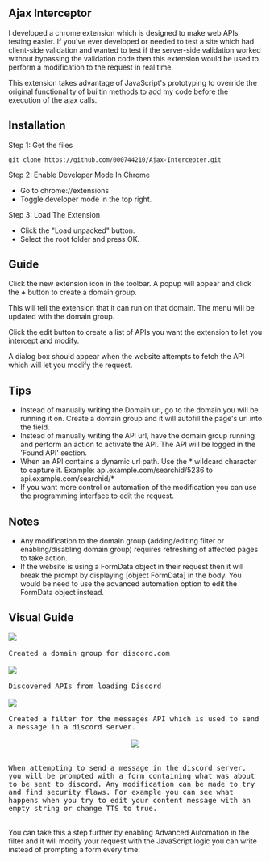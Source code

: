 ## Ajax Interceptor
I developed a chrome extension which is designed to make web APIs testing easier. If you've ever developed or needed to test a site which had client-side validation and wanted to test if the server-side validation worked without bypassing the validation code then this extension would be used to perform a modification to the request in real time.

This extension takes advantage of JavaScript's prototyping to override the original functionality of builtin methods to add my code before the execution of the ajax calls.

 Installation
--
Step 1: Get the files

	git clone https://github.com/000744210/Ajax-Intercepter.git
	


Step 2: Enable Developer Mode In Chrome
- Go to chrome://extensions
- Toggle developer mode in the top right.

Step 3: Load The Extension
- Click the "Load unpacked" button.
- Select the root folder and press OK.

  

Guide
--
Click the new extension icon in the toolbar. A popup will appear and click the **+** button to create a domain group.

This will tell the extension that it can run on that domain. The menu will be updated with the domain group.

Click the edit button to create a list of APIs you want the extension to let you intercept and modify.

A dialog box should appear when the website attempts to fetch the API which will let you modify the request.

Tips
--
- Instead of manually writing the Domain url, go to the domain you will be running it on. Create a domain group and it will autofill the page's url into the field.
- Instead of manually writing the API url, have the domain group running and perform an action to activate the API. The API will be logged in the 'Found API' section.
- When an API contains a dynamic url path. Use the * wildcard character to capture it. Example: 
api.example.com/searchid/5236 to api.example.com/searchid/*
- If you want more control or automation of the modification you can use the programming interface to edit the request.

Notes
--
- Any modification to the domain group (adding/editing filter or enabling/disabling domain group) requires refreshing of affected pages to take action.
- If the website is using a FormData object in their request then it will break the prompt by displaying [object FormData] in the body. You would be need to use the advanced automation option to edit the FormData object instead. 


Visual Guide
--
<kbd>
	<kbd>
		<img src="https://i.imgur.com/krCAf2Q.png">
	</kbd>
	<br><br>
	Created a domain group for discord.com
</kbd>
<br><br>
<kbd>
	<kbd>
		<img src="https://i.imgur.com/Oq7aL6L.png">
	</kbd>
	<br><br>
	Discovered APIs from loading Discord
</kbd>
<br><br>
<kbd>
	<kbd>
		<img src="https://i.imgur.com/U8STeQF.png">
	</kbd>
	<br><br>
	Created a filter for the messages API which is used to send a message in a  discord server.
</kbd>
<br><br>
<kbd>
	<div align="center">
	<kbd>
		<img src="https://i.imgur.com/6ch201C.png">
	</kbd>
	</div>
	<br><br>
	When attempting to send a message in the discord server, you will be prompted with a form containing what was about to be sent to discord. Any modification can be made to try and find security flaws. For example you can see what happens when you try to edit your content message with an empty string or change TTS to true.
</kbd>
<br><br>

You can take this a step further by enabling Advanced Automation in the filter and it will modify your request with the JavaScript logic you can write instead of prompting a form every time.
